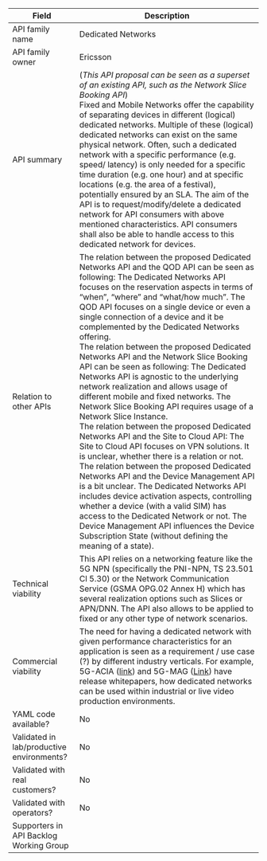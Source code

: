| **Field** | Description | 
| ---- | ----- |
| API family name | Dedicated Networks |
| API family owner | Ericsson |
| API summary | (*This API proposal can be seen as a superset of an existing API, such as the Network Slice Booking API*) <br> Fixed and Mobile Networks offer the capability of separating devices in different (logical) dedicated networks. Multiple of these (logical) dedicated networks can exist on the same physical network. Often, such a dedicated network with a specific performance (e.g. speed/ latency) is only needed for a specific time duration (e.g. one hour) and at specific locations (e.g. the area of a festival), potentially ensured by an SLA. The aim of the API is to request/modify/delete a dedicated network for API consumers with above mentioned characteristics. API consumers shall also be able to handle access to this dedicated network for devices. |
| Relation to other APIs | The relation between the proposed Dedicated Networks API and the QOD API can be seen as following: The Dedicated Networks API focuses on the reservation aspects in terms of “when”, “where” and “what/how much”. The QOD API focuses on a single device or even a single connection of a device and it be complemented by the Dedicated Networks offering. <br>The relation between the proposed Dedicated Networks API and the Network Slice Booking API can be seen as following: The Dedicated Networks API is agnostic to the underlying network realization and allows usage of different mobile and fixed networks. The Network Slice Booking API requires usage of a Network Slice Instance. <br> The relation between the proposed Dedicated Networks API and the Site to Cloud API: The Site to Cloud API focuses on VPN solutions. It is unclear, whether there is a relation or not. <br> The relation between the proposed Dedicated Networks API and the Device Management API is a bit unclear. The Dedicated Networks API includes device activation aspects, controlling whether a device (with a valid SIM) has access to the Dedicated Network or not. The Device Management API influences the Device Subscription State (without defining the meaning of a state).|
| Technical viability | This API relies on a networking feature like the 5G NPN (specifically the PNI-NPN, TS 23.501 Cl 5.30) or the Network Communication Service (GSMA OPG.02 Annex H) which has several realization options such as Slices or APN/DNN. The API also allows to be applied to fixed or any other type of network scenarios. |
| Commercial viability | The need for having a dedicated network with given performance  characteristics for an application is seen as a requirement / use case (?) by different industry verticals. For example, 5G-ACIA ([link](https://5g-acia.org/whitepapers/npns-for-industrial-scenarios/)) and 5G-MAG ([Link](https://www.5g-mag.com/post/5g-npns-for-media-production-collaboration-with-third-party-networks)) have release whitepapers, how dedicated networks can be used within industrial or live video production environments. |
| YAML code available? | No |
| Validated in lab/productive environments? | No |
| Validated with real customers? | No |
| Validated with operators? | No |
| Supporters in API Backlog Working Group |  |
